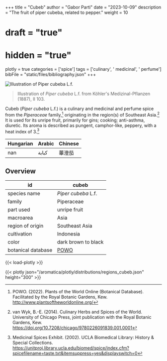 +++
title = "Cubeb"
author = "Gabor Parti"
date = "2023-10-09"
description = "The fruit of piper cubeba, related to pepper."
weight = 10
# draft = "true"
# hidden = "true"
plotly = true
categories = ['spice']
tags = ['culinary', ' medicinal', ' perfume']
bibFile = "static/files/bibliography.json"
+++

![Illustration of *Piper cubeba* L.f.](/images/illustrations/cubeb.png?width=25vw "Illustration of *Piper cubeba* L.f. from Köhler's Medizinal-Pflanzen (1887), II 103.")

>Illustration of *Piper cubeba* L.f. from Köhler's Medizinal-Pflanzen (1887), II 103.

Cubeb (*Piper cubeba* L.f.) is a culinary and medicinal and perfume spice from the *Piperaceae* family,[^powo] originating in the region(s) of Southeast Asia.[^van_wyk_culinary_2014] It is used for its unripe fruit, primarily for gins; cooking; anti-asthma, diuretic. Its aroma is described as pungent, camphor-like, peppery, with a heat index of 3.[^ucla_medicinal_2002]

|Hungarian|Arabic|Chinese|
|---------|------|-------|
|   nan   | كبابة|  蓽澄茄  |

## Overview

|        id        |                       cubeb                       |
|------------------|---------------------------------------------------|
|   species name   |                *Piper cubeba* L.f.                |
|      family      |                     Piperaceae                    |
|     part used    |                    unripe fruit                   |
|     macroarea    |                        Asia                       |
| region of origin |                   Southeast Asia                  |
|    cultivation   |                     Indonesia                     |
|       color      |                dark brown to black                |
|botanical database|[POWO](https://powo.science.kew.org/taxon/681071-1)|

{{< load-plotly >}}

{{< plotly json="/aromatica/plotly/distributions/regions_cubeb.json" height="300" >}}

[^powo]: POWO. (2022). Plants of the World Online (Botanical Database). Facilitated by the Royal Botanic Gardens, Kew. http://www.plantsoftheworldonline.org/
[^van_wyk_culinary_2014]: van Wyk, B.-E. (2014). Culinary Herbs and Spices of the World. University of Chicago Press, joint publication with the Royal Botanic Gardens, Kew. https://doi.org/10.7208/chicago/9780226091839.001.0001
[^ucla_medicinal_2002]: Medicinal Spices Exhibit. (2002). UCLA Biomedical Library: History & Special Collections. https://unitproj.library.ucla.edu/biomed/spice/index.cfm?spicefilename=taste.txt&itemsuppress=yes&displayswitch=0

